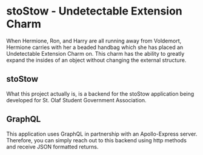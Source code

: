 # stoStow - Undetectable Extension Charm

When Hermione, Ron, and Harry are all running away from Voldemort, Hermione carries with her a beaded handbag which she has placed an Undetectable Extension Charm on. This charm has the ability to greatly expand the insides of an object without changing the external structure.

## stoStow

What this project actually is, is a backend for the stoStow application being developed for St. Olaf Student Government Association.

## GraphQL

This application uses GraphQL in partnership with an Apollo-Express server. Therefore, you can simply reach out to this backend using http methods and receive JSON formatted returns.
